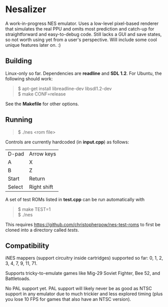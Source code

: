 # Nesalizer #

A work-in-progress NES emulator. Uses a low-level pixel-based renderer that simulates the real PPU
and omits most prediction and catch-up for straightforward and easy-to-debug code. Still lacks a
GUI and save states, so not worth using yet from a user's perspective. Will include some cool
unique features later on. :)

## Building ##

Linux-only so far. Dependencies are <b>readline</b> and <b>SDL 1.2</b>. For Ubuntu, the following
should work:

> $ apt-get install libreadline-dev libsdl1.2-dev  
> $ make CONF=release

See the <b>Makefile</b> for other options.

## Running ##

> $ ./nes \<rom file\>

Controls are currently hardcoded (in <b>input.cpp</b>) as follows:

<table>
  <tr><td>D-pad </td><td>Arrow keys </td></tr>
  <tr><td>A     </td><td>X          </td></tr>
  <tr><td>B     </td><td>Z          </td></tr>
  <tr><td>Start </td><td>Return     </td></tr>
  <tr><td>Select</td><td>Right shift</td></tr>
</table>

A set of test ROMs listed in <b>test.cpp</b> can be run automatically with

> $ make TEST=1  
> $ ./nes

This requires https://github.com/christopherpow/nes-test-roms to first be cloned into a directory
called <i>tests</i>.

## Compatibility ##

iNES mappers (support circuitry inside cartridges) supported so far: 0, 1, 2, 3, 4, 7, 9, 11, 71.

Supports tricky-to-emulate games like Mig-29 Soviet Fighter, Bee 52, and Battletoads.

No PAL support yet. PAL support will likely never be as good as NTSC support in any emulator due to much
trickier and less explored timing (plus you lose 10 FPS for games that also have an NTSC version).
